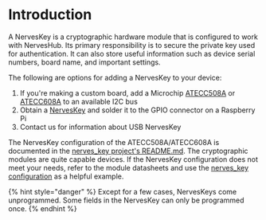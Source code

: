# Introduction

A NervesKey is a cryptographic hardware module that is configured to work with NervesHub. Its primary responsibility is to secure the private key used for authentication. It can also store useful information such as device serial numbers, board name, and important settings.

The following are options for adding a NervesKey to your device:

1. If you're making a custom board, add a Microchip [ATECC508A](https://octopart.com/search?q=atecc508a) or [ATECC608A](https://octopart.com/search?q=atecc608a) to an available I2C bus
2. Obtain a [NervesKey](https://www.tindie.com/products/troodonsw/nerveskey/) and solder it to the GPIO connector on a Raspberry Pi
3. Contact us for information about USB NervesKey

The NervesKey configuration of the ATECC508A/ATECC608A is documented in the [nerves\_key project's README.md](https://github.com/nerves-hub/nerves_key#atecc508a-configuration). The cryptographic modules are quite capable devices. If the NervesKey configuration does not meet your needs, refer to the module datasheets and use the [nerves\_key configuration](https://github.com/nerves-hub/nerves_key#atecc508a-configuration) as a helpful example.

{% hint style="danger" %}
Except for a few cases, NervesKeys come unprogrammed. Some fields in the NervesKey can only be programmed once.
{% endhint %}

